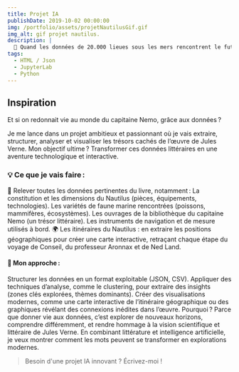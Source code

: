 ```yaml
---
title: Projet IA
publishDate: 2019-10-02 00:00:00
img: /portfolio/assets/projetNautilusGif.gif
img_alt: gif projet nautilus.
description: |
  🌊 Quand les données de 20.000 lieues sous les mers rencontrent le futur : Prométhée moderne 🚀
tags:
  - HTML / Json
  - JupyterLab
  - Python
---
```


## Inspiration

Et si on redonnait vie au monde du capitaine Nemo, grâce aux données ?

Je me lance dans un projet ambitieux et passionnant où je vais extraire, structurer, analyser et visualiser les trésors cachés de l’œuvre de Jules Verne. Mon objectif ultime ? Transformer ces données littéraires en une aventure technologique et interactive.

### 💡 Ce que je vais faire :

📜 Relever toutes les données pertinentes du livre, notamment :
La constitution et les dimensions du Nautilus (pièces, équipements, technologies).
Les variétés de faune marine rencontrées (poissons, mammifères, écosystèmes).
Les ouvrages de la bibliothèque du capitaine Nemo (un trésor littéraire).
Les instruments de navigation et de mesure utilisés à bord.
🌍 Les itinéraires du Nautilus : en extraire les positions géographiques pour créer une carte interactive, retraçant chaque étape du voyage de Conseil, du professeur Aronnax et de Ned Land.

#### 🌟 Mon approche :

Structurer les données en un format exploitable (JSON, CSV).
Appliquer des techniques d’analyse, comme le clustering, pour extraire des insights (zones clés explorées, thèmes dominants).
Créer des visualisations modernes, comme une carte interactive de l’itinéraire géographique ou des graphiques révélant des connexions inédites dans l’œuvre.
Pourquoi ? Parce que donner vie aux données, c’est explorer de nouveaux horizons, comprendre différemment, et rendre hommage à la vision scientifique et littéraire de Jules Verne. En combinant littérature et intelligence artificielle, je veux montrer comment les mots peuvent se transformer en explorations modernes.

> Besoin d'une projet IA innovant ?
> Écrivez-moi !
